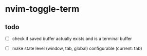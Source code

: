 # nvim-toggle-term
## todo
- [ ] check if saved buffer actually exists and is a terminal buffer
- [ ] make state level (window, tab, global) configurable (current: tab)

